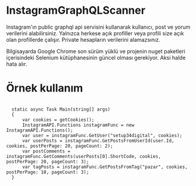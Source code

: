# InstagramGraphQLScanner

Instagram'ın public graphql api servisini kullanarak kullanıcı, post ve yorum verilerini alabilirsiniz. Yalnızca herkese açık profiller veya profili size açık olan profillerde çalışır. Private hesapların verilerini alamazsınız.

Bilgisayarda Google Chrome son sürüm yüklü ve projenin nuget paketleri içerisindeki Selenium kütüphanesinin güncel olması gerekiyor. Aksi halde hata alır.

# Örnek kullanım

<pre>
<code class='language-cs'>
  static async Task Main(string[] args)
  {
      var cookies = getCookies();
      InstagramAPI.Functions instagramFunc = new InstagramAPI.Functions();
      var user = instagramFunc.GetUser("setup34digital", cookies);
      var userPosts = instagramFunc.GetPostsFromUserId(user.Id, cookies, postPerPage: 20, pageCount: 2);
      var postComments = instagramFunc.GetComments(userPosts[0].ShortCode, cookies, postPerPage: 20, pageCount: 3);
      var tagPosts = instagramFunc.GetPostsFromTag("pazar", cookies, postPerPage: 10, pageCount: 3);
  }
</code>
</pre>

